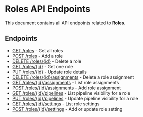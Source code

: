 # Roles API Endpoints

This document contains all API endpoints related to **Roles**.

## Endpoints

- [GET /roles](./getroles.md) - Get all roles
- [POST /roles](./addrole.md) - Add a role
- [DELETE /roles/{id}](./deleterole.md) - Delete a role
- [GET /roles/{id}](./getrole.md) - Get one role
- [PUT /roles/{id}](./updaterole.md) - Update role details
- [DELETE /roles/{id}/assignments](./deleteroleassignment.md) - Delete a role assignment
- [GET /roles/{id}/assignments](./getroleassignments.md) - List role assignments
- [POST /roles/{id}/assignments](./addroleassignment.md) - Add role assignment
- [GET /roles/{id}/pipelines](./getrolepipelines.md) - List pipeline visibility for a role
- [PUT /roles/{id}/pipelines](./updaterolepipelines.md) - Update pipeline visibility for a role
- [GET /roles/{id}/settings](./getrolesettings.md) - List role settings
- [POST /roles/{id}/settings](./addorupdaterolesetting.md) - Add or update role setting